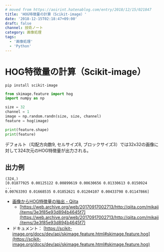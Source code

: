 ```yaml
---
# moved from https://aoirint.hatenablog.com/entry/2018/12/15/021847
title: 'HOG特徴量の計算（Scikit-image）'
date: '2018-12-15T02:18:47+09:00'
draft: false
channel: 技術ノート
category: 画像処理
tags:
  - '画像処理'
  - 'Python'
---
```

# HOG特徴量の計算（Scikit-image）

```shell
pip install scikit-image
```

```python
from skimage.feature import hog
import numpy as np

size = 32
channel = 1
image = np.random.randn(size, size, channel)
feature = hog(image)

print(feature.shape)
print(feature)
```

デフォルト（勾配方向数9, セルサイズ8, ブロックサイズ3）では32x32の画像に対して324次元のHOG特徴量が出力される。

## 出力例

```
(324,)
[0.01877925 0.00125122 0.00899619 0.00630656 0.01330613 0.0150924
...
0.00763393 0.01668535 0.01852621 0.01204107 0.00433798 0.01147866]
```

- [画像からHOG特徴量の抽出 - Qiita](https://qiita.com/mikaji/items/3e3f85e93d894b4645f7)
  - [https://web.archive.org/web/20170917002713/http://qiita.com/mikaji/items/3e3f85e93d894b4645f7](https://web.archive.org/web/20170917002713/http://qiita.com/mikaji/items/3e3f85e93d894b4645f7)
- ドキュメント： [https://scikit-image.org/docs/dev/api/skimage.feature.html#skimage.feature.hog](https://scikit-image.org/docs/dev/api/skimage.feature.html#skimage.feature.hog)
